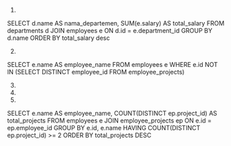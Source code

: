 1. 
SELECT 
    d.name AS nama_departemen,
    SUM(e.salary) AS total_salary
FROM 
    departments d
JOIN 
    employees e ON d.id = e.department_id
GROUP BY 
    d.name
ORDER BY total_salary desc

2. 
SELECT
    e.name AS employee_name
FROM
    employees e
WHERE
    e.id NOT IN (SELECT DISTINCT employee_id FROM employee_projects)

3. 



4. 



5. 
SELECT 
    e.name AS employee_name,
    COUNT(DISTINCT ep.project_id) AS total_projects
FROM 
    employees e
JOIN 
    employee_projects ep ON e.id = ep.employee_id
GROUP BY 
    e.id, e.name
HAVING 
    COUNT(DISTINCT ep.project_id) >= 2
ORDER BY 
    total_projects DESC